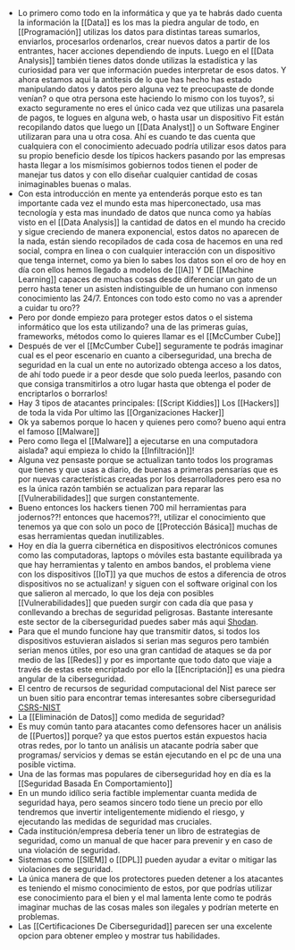 - Lo primero como todo en la informática y que ya te habrás dado cuenta la información la [[Data]] es los mas la piedra angular de todo, en [[Programación]] utilizas los datos para distintas tareas sumarlos, enviarlos, procesarlos ordenarlos, crear nuevos datos a partir de los entrantes, hacer acciones dependiendo de inputs. Luego en el [[Data Analysis]] también tienes datos donde utilizas la estadística y las curiosidad para ver que información puedes interpretar de esos datos. Y ahora estamos aqui la antítesis de lo que has hecho has estado manipulando datos y datos pero alguna vez te preocupaste de donde venían? o que otra persona este haciendo lo mismo con los tuyos?, si exacto seguramente no eres el único cada vez que utilizas una pasarela de pagos, te logues en alguna web, o hasta usar un dispositivo Fit están recopilando datos que luego un [[Data Analyst]] o un Software Enginer utilizaran para una u otra cosa. Ahí es cuando te das cuenta que cualquiera con el conocimiento adecuado podría utilizar esos datos para su propio beneficio desde los típicos hackers pasando por las empresas hasta llegar a los mismísimos gobiernos todos tienen el poder de manejar tus datos y con ello diseñar cualquier cantidad de cosas inimaginables buenas o malas.
- Con esta introducción en mente ya entenderás porque esto es tan importante cada vez el mundo esta mas hiperconectado, usa mas tecnología y esta mas inundado de datos que nunca como ya habías visto en el [[Data Analysis]] la cantidad de datos en el mundo ha crecido y sigue creciendo de manera exponencial, estos datos no aparecen de la nada, están siendo recopilados de cada cosa de hacemos en una red social, compra en linea o con cualquier interacción con un dispositivo que tenga internet, como ya bien lo sabes los datos son el oro de hoy en día con ellos hemos llegado a modelos de [[IA]] Y DE [[Machine Learning]] capaces de muchas cosas desde diferenciar un gato de un perro hasta tener un asisten indistinguible de un humano con inmenso conocimiento las 24/7.
  Entonces con todo esto como no vas a aprender a cuidar tu oro??
- Pero por donde empiezo para proteger estos datos o el sistema informático que los esta utilizando? una de las primeras guías, frameworks, métodos como lo quieres llamar es el [[McCumber Cube]]
- Después de ver el [[McCumber Cube]] seguramente te podrás imaginar cual es el peor escenario en cuanto a ciberseguridad, una brecha de seguridad en la cual un ente no autorizado obtenga acceso a los datos, de ahí todo puede ir a peor desde que solo pueda leerlos, pasando con que consiga transmitirlos a otro lugar hasta que obtenga el poder de encriptarlos o borrarlos!
- Hay 3 tipos de atacantes principales:
  [[Script Kiddies]]
  Los [[Hackers]] de toda la vida
  Por ultimo las [[Organizaciones Hacker]]
- Ok ya sabemos porque lo hacen y quienes pero como? bueno aqui entra el famoso [[Malware]]
- Pero como llega el [[Malware]] a ejecutarse en una computadora aislada? aqui empieza lo chido la [[Infiltración]]!
- Alguna vez pensaste porque se actualizan tanto todos los programas que tienes y que usas a diario, de buenas a primeras pensarías que es por nuevas características creadas por los desarrolladores pero esa no es la única razón también se actualizan para reparar las [[Vulnerabilidades]] que surgen constantemente.
- Bueno entonces los hackers tienen 700 mil herramientas para jodernos??! entonces que hacemos??!, utilizar el conocimiento que tenemos ya que con solo un poco de [[Protección Básica]] muchas de esas herramientas quedan inutilizables.
- Hoy en día la guerra cibernética en dispositivos electrónicos comunes como las computadoras, laptops o móviles esta bastante equilibrada ya que hay herramientas y talento en ambos bandos, el problema viene con los dispositivos [[IoT]] ya que muchos de estos a diferencia de otros dispositivos no se actualizan! y siguen con el software original con los que salieron al mercado, lo que los deja con posibles [[Vulnerabilidades]] que pueden surgir con cada día que pasa y conllevando a brechas de seguridad peligrosas. Bastante interesante este sector de la ciberseguridad puedes saber más aqui [Shodan](https://www.shodan.io/).
- Para que el mundo funcione hay que transmitir datos, si todos los dispositivos estuvieran aislados si serian mas seguros pero también serian menos útiles, por eso una gran cantidad de ataques se da por medio de las [[Redes]] y por es importante que todo dato que viaje a través de estas este encriptado por ello la [[Encriptación]] es una piedra angular de la ciberseguridad.
- El centro de recursos de seguridad computacional del Nist parece ser un buen sitio para encontrar temas interesantes sobre ciberseguridad [CSRS-NIST](https://csrc.nist.gov/)
- La [[Eliminación de Datos]] como medida de seguridad?
- Es muy común tanto para atacantes como defensores hacer un análisis de [[Puertos]] porque? ya que estos puertos están expuestos hacia otras redes, por lo tanto un análisis un atacante podría saber que programas/ servicios y demas se están ejecutando en el pc de una una posible victima.
- Una de las formas mas populares de ciberseguridad hoy en día es la [[Seguridad Basada En Comportamiento]]
- En un mundo idílico seria factible implementar cuanta medida de seguridad haya, pero seamos sincero todo tiene un precio por ello tendremos que invertir inteligentemente midiendo el riesgo, y ejecutando las medidas de seguridad mas cruciales.
- Cada institución/empresa debería tener un libro de estrategias de seguridad, como un manual de que hacer para prevenir y en caso de una violación de seguridad.
- Sistemas como [[SIEM]] o [[DPL]] pueden ayudar a evitar o mitigar las violaciones de seguridad.
- La única manera de que los protectores pueden detener a los atacantes es teniendo el mismo conocimiento de estos, por que podrías utilizar ese conocimiento para el bien y el mal lamenta lente como te podrás imaginar muchas de las cosas males son ilegales y podrían meterte en problemas.
- Las [[Certificaciones De Ciberseguridad]] parecen ser una excelente opcion para obtener empleo y mostrar tus habilidades.